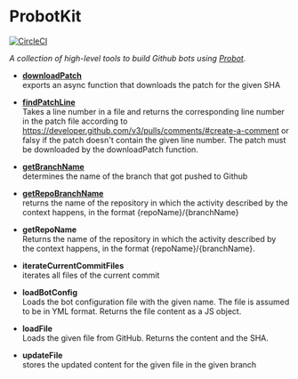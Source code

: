 # ProbotKit

[![CircleCI](https://circleci.com/gh/kevgo/probot-kit.svg?style=shield)](https://circleci.com/gh/kevgo/probot-kit)

_A collection of high-level tools to build Github bots using [Probot](https://probot.github.io)._

<a textrun="all-exported">

- **[downloadPatch](src/download-patch.ts)** <br>
  exports an async function that downloads the patch for the given SHA

- **[findPatchLine](src/find-patch-line.ts)** <br>
  Takes a line number in a file
  and returns the corresponding line number in the patch file
  according to https://developer.github.com/v3/pulls/comments/#create-a-comment
  or falsy if the patch doesn't contain the given line number.
  The patch must be downloaded by the downloadPatch function.

* **[getBranchName](src/get-branch-name.ts)** <br>
  determines the name of the branch that got pushed to Github

* **[getRepoBranchName](src/get-repo-branch-name.ts)** <br>
  returns the name of the repository in which the activity described by the context happens,
  in the format {repoName}/{branchName}

* **getRepoName** <br>
  Returns the name of the repository in which the activity described by the context happens,
  in the format {repoName}/{branchName}.

* **iterateCurrentCommitFiles** <br>
  iterates all files of the current commit

* **loadBotConfig** <br>
  Loads the bot configuration file with the given name.
  The file is assumed to be in YML format.
  Returns the file content as a JS object.

* **loadFile** <br>
  Loads the given file from GitHub.
  Returns the content and the SHA.

* **updateFile** <br>
  stores the updated content for the given file in the given branch

</a>
